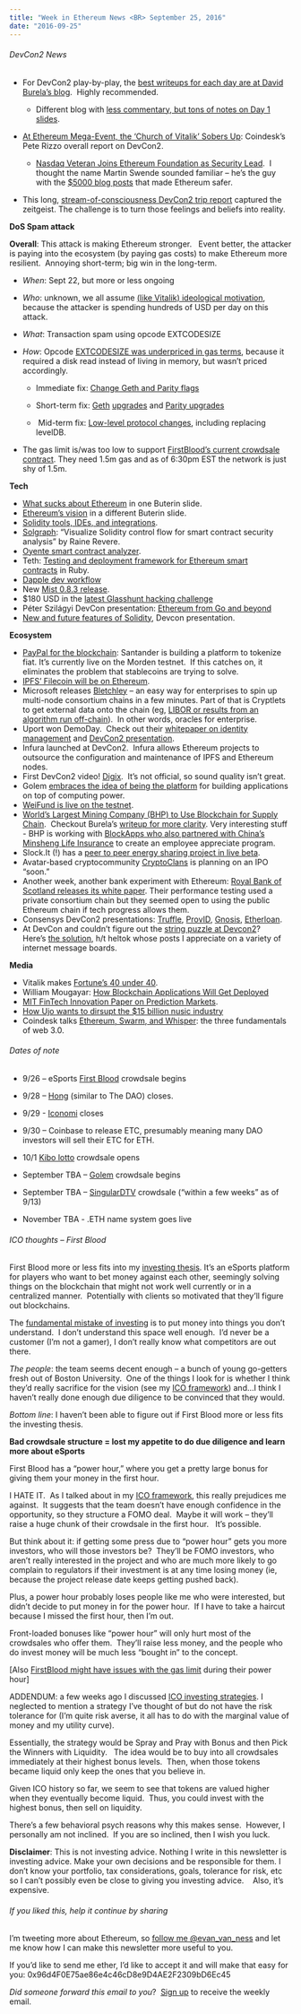 ```yaml
---
title: "Week in Ethereum News <BR> September 25, 2016"
date: "2016-09-25"
---
```


###### DevCon2 News  

- For DevCon2 play-by-play, the [best writeups for each day are at David Burela’s blog](https://t.umblr.com/redirect?z=https%3A%2F%2Fdavidburela.wordpress.com%2F&t=OTRiNzQ3YzI1YjgwYWFlMDkxODI1NThhZTg1OGQ4NTkxYzhlNTBlNSxzUDBLZjNYUA%3D%3D&b=t%3AQ8svKXOQOFn4j1wJ-IeWRA&p=https%3A%2F%2Fwww.weekinethereum.com%2Fpost%2F155178244818%2Fseptember-25-2016&m=0).  Highly recommended.
    - Different blog with [less commentary, but tons of notes on Day 1 slides](https://t.umblr.com/redirect?z=https%3A%2F%2Fgithub.com%2Fkidwai%2Fdiary%2Fblob%2Fmaster%2Fdevcon-2%2FREADME.md&t=ZmUyZDgxZjY0NzhjN2Q5N2Y4MWQyZGU2Yjc2MGZmOWRjMDFkNzU1OCxzUDBLZjNYUA%3D%3D&b=t%3AQ8svKXOQOFn4j1wJ-IeWRA&p=https%3A%2F%2Fwww.weekinethereum.com%2Fpost%2F155178244818%2Fseptember-25-2016&m=0).  
        
- [At Ethereum Mega-Event, the ‘Church of Vitalik’ Sobers Up](https://t.umblr.com/redirect?z=http%3A%2F%2Fwww.coindesk.com%2Fethereum-mega-event-church-vitalik-sobers%2F&t=NTdmMzg2MTg3OTkxNWMyMmE3NTNhM2Y5MTUzNDI0ZTMwNTQyYmNiNyxzUDBLZjNYUA%3D%3D&b=t%3AQ8svKXOQOFn4j1wJ-IeWRA&p=https%3A%2F%2Fwww.weekinethereum.com%2Fpost%2F155178244818%2Fseptember-25-2016&m=0): Coindesk’s Pete Rizzo overall report on DevCon2.
    - [Nasdaq Veteran Joins Ethereum Foundation as Security Lead](https://t.umblr.com/redirect?z=http%3A%2F%2Fwww.coindesk.com%2Fnasdaq-veteran-ethereum-foundation-security-lead%2F&t=NTBkODAwNzhkYjg5ZGI5M2VmNjg5NmU3ZmM2MDkwMmY2YjVmNDZlMCxzUDBLZjNYUA%3D%3D&b=t%3AQ8svKXOQOFn4j1wJ-IeWRA&p=https%3A%2F%2Fwww.weekinethereum.com%2Fpost%2F155178244818%2Fseptember-25-2016&m=0).  I thought the name Martin Swende sounded familiar – he’s the guy with the [$5000 blog posts](https://t.umblr.com/redirect?z=http%3A%2F%2Fmartin.swende.se%2Fblog%2FEthereum_quirks_and_vulns.html&t=ZWMyYjQwYjFiMjk1ODg2M2I4YzI4ZmIyNmVlYTczYTU2MjIwOTI2MSxzUDBLZjNYUA%3D%3D&b=t%3AQ8svKXOQOFn4j1wJ-IeWRA&p=https%3A%2F%2Fwww.weekinethereum.com%2Fpost%2F155178244818%2Fseptember-25-2016&m=0) that made Ethereum safer.  
        
- This long, [stream-of-consciousness DevCon2 trip report](https://t.umblr.com/redirect?z=https%3A%2F%2Fmedium.com%2F%40alwaysbcoding%2Fthe-insanity-and-brilliance-at-ethereums-developer-conference-baa89880d1ce%23.k0cdt6m4h&t=ZTg4M2IyMDQxOGU0NWU4ZjhlNTUzYTQyZGM5YTgzOGVlNjVjNjczYyxzUDBLZjNYUA%3D%3D&b=t%3AQ8svKXOQOFn4j1wJ-IeWRA&p=https%3A%2F%2Fwww.weekinethereum.com%2Fpost%2F155178244818%2Fseptember-25-2016&m=0) captured the zeitgeist. The challenge is to turn those feelings and beliefs into reality.

**DoS Spam attack**

**Overall**: This attack is making Ethereum stronger.   Event better, the attacker is paying into the ecosystem (by paying gas costs) to make Ethereum more resilient.  Annoying short-term; big win in the long-term.

- _When_: Sept 22, but more or less ongoing
- _Who_: unknown, we all assume [(like Vitalik) ideological motivation](https://t.umblr.com/redirect?z=https%3A%2F%2Fwww.reddit.com%2Fr%2Fethereum%2Fcomments%2F54a0mu%2Fquick_update_from_the_ground_re_transaction_spam%2Fd805o1s%3Fcontext%3D3&t=ZThhZDdiMGMxMjY0MTk4M2YxMzk1MGNiM2NjZGIwMDJhYzlkNzkyMCxzUDBLZjNYUA%3D%3D&b=t%3AQ8svKXOQOFn4j1wJ-IeWRA&p=https%3A%2F%2Fwww.weekinethereum.com%2Fpost%2F155178244818%2Fseptember-25-2016&m=0), because the attacker is spending hundreds of USD per day on this attack.
- _What_: Transaction spam using opcode EXTCODESIZE
- _How_: Opcode [EXTCODESIZE was underpriced in gas terms](https://t.umblr.com/redirect?z=https%3A%2F%2Fblog.ethereum.org%2F2016%2F09%2F22%2Ftransaction-spam-attack-next-steps%2F&t=MzViYjJjOGQ2M2NiMjUzMzRkODJhN2JjZmViNjAyNzgxM2Q5MTFiMyxzUDBLZjNYUA%3D%3D&b=t%3AQ8svKXOQOFn4j1wJ-IeWRA&p=https%3A%2F%2Fwww.weekinethereum.com%2Fpost%2F155178244818%2Fseptember-25-2016&m=0), because it required a disk read instead of living in memory, but wasn’t priced accordingly.
    - Immediate fix: [Change Geth and Parity flags](https://t.umblr.com/redirect?z=https%3A%2F%2Fblog.ethereum.org%2F2016%2F09%2F22%2Ftransaction-spam-attack-next-steps%2F&t=MzViYjJjOGQ2M2NiMjUzMzRkODJhN2JjZmViNjAyNzgxM2Q5MTFiMyxzUDBLZjNYUA%3D%3D&b=t%3AQ8svKXOQOFn4j1wJ-IeWRA&p=https%3A%2F%2Fwww.weekinethereum.com%2Fpost%2F155178244818%2Fseptember-25-2016&m=0)  
        
    - Short-term fix: [Geth](https://t.umblr.com/redirect?z=https%3A%2F%2Fgithub.com%2Fethereum%2Fgo-ethereum%2Fpull%2F3025&t=MjkxM2RhNjZkNGJiYzc5YzI3N2EzY2U3YjQzNGE3MzVkOTliNWQ2MCxzUDBLZjNYUA%3D%3D&b=t%3AQ8svKXOQOFn4j1wJ-IeWRA&p=https%3A%2F%2Fwww.weekinethereum.com%2Fpost%2F155178244818%2Fseptember-25-2016&m=0) [upgrades](https://t.umblr.com/redirect?z=https%3A%2F%2Fgithub.com%2Fethereum%2Fgo-ethereum%2Fpull%2F3028&t=NDNhOTBmOTZhNzY5OGJmN2YyZGEzOTc2YjdmYjQxMzBjMDBjMzk3MyxzUDBLZjNYUA%3D%3D&b=t%3AQ8svKXOQOFn4j1wJ-IeWRA&p=https%3A%2F%2Fwww.weekinethereum.com%2Fpost%2F155178244818%2Fseptember-25-2016&m=0) and [Parity upgrades](https://t.umblr.com/redirect?z=https%3A%2F%2Fgithub.com%2Fethcore%2Fparity%2Fpulls&t=MjJhMjBiYzExNWE2YjI1MzFlMWNhNjRhZWFhZTU4MzJiZmRmMDA4NyxzUDBLZjNYUA%3D%3D&b=t%3AQ8svKXOQOFn4j1wJ-IeWRA&p=https%3A%2F%2Fwww.weekinethereum.com%2Fpost%2F155178244818%2Fseptember-25-2016&m=0)  
        
    -  Mid-term fix: [Low-level protocol changes](https://t.umblr.com/redirect?z=https%3A%2F%2Fgithub.com%2Fethereum%2FEIPs%2Fissues%2F150&t=MDZkZmQwOTkyZWQ2M2FkYjRmYjc1ZTY4ZmE0NDUwOGQ1NWE2MmQ1MSxzUDBLZjNYUA%3D%3D&b=t%3AQ8svKXOQOFn4j1wJ-IeWRA&p=https%3A%2F%2Fwww.weekinethereum.com%2Fpost%2F155178244818%2Fseptember-25-2016&m=0), including replacing levelDB.  
        
- The gas limit is/was too low to support [FirstBlood’s current crowdsale contract](https://t.umblr.com/redirect?z=https%3A%2F%2Fwww.reddit.com%2Fr%2Fethereum%2Fcomments%2F549p5a%2Fthe_network_gas_limit_is_currently_too_low_to%2F&t=MzVmYWE2MGYyM2UxMzU3OGQ5MmNjNjBiYTY0MTQ1ZGViODkyZjIyZSxzUDBLZjNYUA%3D%3D&b=t%3AQ8svKXOQOFn4j1wJ-IeWRA&p=https%3A%2F%2Fwww.weekinethereum.com%2Fpost%2F155178244818%2Fseptember-25-2016&m=0). They need 1.5m gas and as of 6:30pm EST the network is just shy of 1.5m.

**Tech**

- [What sucks about Ethereum](https://twitter.com/naddison/status/777953790905446401) in one Buterin slide.
- [Ethereum’s vision](https://twitter.com/BrenntL/status/777808160157556736) in a different Buterin slide.
- [Solidity tools, IDEs, and integrations](https://twitter.com/BrenntL/status/778134828613001216).
- [Solgraph](https://t.umblr.com/redirect?z=https%3A%2F%2Fgithub.com%2Fraineorshine%2Fsolgraph&t=MmQzYzdiZjBjNmViNzEyYmYzYWZkZWU3YzgzODFjZGM5ODBlM2JhZSxzUDBLZjNYUA%3D%3D&b=t%3AQ8svKXOQOFn4j1wJ-IeWRA&p=https%3A%2F%2Fwww.weekinethereum.com%2Fpost%2F155178244818%2Fseptember-25-2016&m=0): “Visualize Solidity control flow for smart contract security analysis” by Raine Revere.
- [Oyente smart contract analyzer](https://t.umblr.com/redirect?z=https%3A%2F%2Fgithub.com%2Fethereum%2Foyente&t=MWUxNmMzNDFiOGRmMjBmYTRjNGEzMTVjYjgxZmZmZjgzM2E2ZDczMSxzUDBLZjNYUA%3D%3D&b=t%3AQ8svKXOQOFn4j1wJ-IeWRA&p=https%3A%2F%2Fwww.weekinethereum.com%2Fpost%2F155178244818%2Fseptember-25-2016&m=0).
- Teth: [Testing and deployment framework for Ethereum smart contracts](https://t.umblr.com/redirect?z=https%3A%2F%2Fgithub.com%2Fcryptape%2Fteth&t=YTQ3YjRjNGI2YTkyN2U0YzdlMzk2OTlmMDJjNGJmYjRjOTI4NmU1YyxzUDBLZjNYUA%3D%3D&b=t%3AQ8svKXOQOFn4j1wJ-IeWRA&p=https%3A%2F%2Fwww.weekinethereum.com%2Fpost%2F155178244818%2Fseptember-25-2016&m=0) in Ruby.
- [Dapple dev workflow](https://t.umblr.com/redirect?z=https%3A%2F%2Fgithub.com%2Fnexusdev%2Fdapple&t=MWJiYjI2NzAyMTBmZDhjMGNlZDg0NWIwM2I1M2Q2ZGMyODNkYmQ2MyxzUDBLZjNYUA%3D%3D&b=t%3AQ8svKXOQOFn4j1wJ-IeWRA&p=https%3A%2F%2Fwww.weekinethereum.com%2Fpost%2F155178244818%2Fseptember-25-2016&m=0)
- New [Mist 0.8.3 release](https://t.umblr.com/redirect?z=https%3A%2F%2Fgithub.com%2Fethereum%2Fmist%2Freleases%2Ftag%2F0.8.3&t=NjM0NTg3NTM3ZWI1MDBlYWE4ZWYxMmFiYWZmOTY5ZmVhMGYyOGQ2NyxzUDBLZjNYUA%3D%3D&b=t%3AQ8svKXOQOFn4j1wJ-IeWRA&p=https%3A%2F%2Fwww.weekinethereum.com%2Fpost%2F155178244818%2Fseptember-25-2016&m=0).
- $180 USD in the [latest Glasshunt hacking challenge](https://t.umblr.com/redirect?z=http%3A%2F%2Fchallenges.glasshunt.co%2Fchallenges%2F10&t=MjNmMzMwNzQ0NjIyYmM3MDcyNzc1ZjBhMTdjMjkwZTUzODk5OGMwMyxzUDBLZjNYUA%3D%3D&b=t%3AQ8svKXOQOFn4j1wJ-IeWRA&p=https%3A%2F%2Fwww.weekinethereum.com%2Fpost%2F155178244818%2Fseptember-25-2016&m=0)
- Péter Szilágyi DevCon presentation: [Ethereum from Go and beyond](https://t.umblr.com/redirect?z=https%3A%2F%2Fethereum.karalabe.com%2Ftalks%2F2016-devcon.html&t=MWM2MWZhMjBhZmE3OTczMTBmMjY0ZWY2ZDJjYjhjOTk5YTFiZjdkOCxzUDBLZjNYUA%3D%3D&b=t%3AQ8svKXOQOFn4j1wJ-IeWRA&p=https%3A%2F%2Fwww.weekinethereum.com%2Fpost%2F155178244818%2Fseptember-25-2016&m=0)
- [New and future features of Solidity](https://t.umblr.com/redirect?z=http%3A%2F%2Fchriseth.github.io%2Fnotes%2Ftalks%2Fsolidity_update_devcon2%2F%23%2F&t=MmEyNWU4ZTc5ZGJlNmZlYjUxZjE5MzFjOWFlM2I0ZjIwNDM3NTVhNCxzUDBLZjNYUA%3D%3D&b=t%3AQ8svKXOQOFn4j1wJ-IeWRA&p=https%3A%2F%2Fwww.weekinethereum.com%2Fpost%2F155178244818%2Fseptember-25-2016&m=0), Devcon presentation.

**Ecosystem**

- [PayPal for the blockchain](https://t.umblr.com/redirect?z=http%3A%2F%2Fwww.coindesk.com%2Fsantander-vies-become-first-bank-issue-digital-cash-blockchain%2F&t=YTJiMWVhMDExOTc3Yjc3YWM4ZGM3MDFhNzYxNTg1NjQ5MjAxMjBiZSxzUDBLZjNYUA%3D%3D&b=t%3AQ8svKXOQOFn4j1wJ-IeWRA&p=https%3A%2F%2Fwww.weekinethereum.com%2Fpost%2F155178244818%2Fseptember-25-2016&m=0): Santander is building a platform to tokenize fiat. It’s currently live on the Morden testnet.  If this catches on, it eliminates the problem that stablecoins are trying to solve.
- [IPFS’ Filecoin will be on Ethereum](https://t.umblr.com/redirect?z=https%3A%2F%2Fwww.reddit.com%2Fr%2Fethereum%2Fcomments%2F53rdjx%2Fipfs_filecoin_to_be_built_on_ethereum%2F&t=NzIwMzViNWEzZjFkMDBhNDQxODExMzgxNzhhMjcyOWNmZTExMGMzYixzUDBLZjNYUA%3D%3D&b=t%3AQ8svKXOQOFn4j1wJ-IeWRA&p=https%3A%2F%2Fwww.weekinethereum.com%2Fpost%2F155178244818%2Fseptember-25-2016&m=0).
- Microsoft releases [Bletchley](https://t.umblr.com/redirect?z=https%3A%2F%2Fazure.microsoft.com%2Fen-us%2Fblog%2Fcryptletsdd%2F&t=NWQ2MmM1NTZlNDIyMzg2MzM2NzgwMmQ0MjU0NDM0YmQ4MDYxZmZkYSxzUDBLZjNYUA%3D%3D&b=t%3AQ8svKXOQOFn4j1wJ-IeWRA&p=https%3A%2F%2Fwww.weekinethereum.com%2Fpost%2F155178244818%2Fseptember-25-2016&m=0) – an easy way for enterprises to spin up multi-node consortium chains in a few minutes. Part of that is Cryptlets to get external data onto the chain (eg, [LIBOR or results from an algorithm run off-chain](https://t.umblr.com/redirect?z=https%3A%2F%2Fgithub.com%2FAzure%2Fazure-blockchain-projects%2Fblob%2Fmaster%2Fbletchley%2FCryptletsDeepDive.md&t=MGNkYmM4MmVmOWM4YzE4YmVjMzY5Y2QxNmZlNGNmYzgwOTdhNDU2YSxzUDBLZjNYUA%3D%3D&b=t%3AQ8svKXOQOFn4j1wJ-IeWRA&p=https%3A%2F%2Fwww.weekinethereum.com%2Fpost%2F155178244818%2Fseptember-25-2016&m=0)).  In other words, oracles for enterprise.
- Uport won DemoDay.  Check out their [whitepaper on identity management](https://t.umblr.com/redirect?z=https%3A%2F%2Fuport.me%2Flibrary%2Fpdf%2Fwhitepaper.pdf&t=YjJmMWUwNDIwMmUzNTE2YTYwOGE3NmViYjAwNWQ1ZDNkOTczNmVjNCxzUDBLZjNYUA%3D%3D&b=t%3AQ8svKXOQOFn4j1wJ-IeWRA&p=https%3A%2F%2Fwww.weekinethereum.com%2Fpost%2F155178244818%2Fseptember-25-2016&m=0) and [DevCon2 presentation](https://t.umblr.com/redirect?z=https%3A%2F%2Fconsensys.net%2Fstatic%2Fdevcon2%2Fuport%2Fuport_devcon2.pdf&t=MDYzZjhmZWRjNDlhYWFkZmM1ZTEzNDJlZTY3ODI3MWRjMzEzY2UxYixzUDBLZjNYUA%3D%3D&b=t%3AQ8svKXOQOFn4j1wJ-IeWRA&p=https%3A%2F%2Fwww.weekinethereum.com%2Fpost%2F155178244818%2Fseptember-25-2016&m=0).
- Infura launched at DevCon2.  Infura allows Ethereum projects to outsource the configuration and maintenance of IPFS and Ethereum nodes.
- First DevCon2 video! [Digix](https://t.umblr.com/redirect?z=https%3A%2F%2Fwww.youtube.com%2Fwatch%3Fv%3DvoGJDBygNgY&t=MjdiOTUxMGExMTVkYTVhYWE2MjNhNTAxODg0ODlhNDMzODJjNDdkZSxzUDBLZjNYUA%3D%3D&b=t%3AQ8svKXOQOFn4j1wJ-IeWRA&p=https%3A%2F%2Fwww.weekinethereum.com%2Fpost%2F155178244818%2Fseptember-25-2016&m=0).  It’s not official, so sound quality isn’t great.
- Golem [embraces the idea of being the platform](https://t.umblr.com/redirect?z=https%3A%2F%2Fblog.golemproject.net%2Fhow-golem-will-work-for-developers-f97b31221d99&t=M2ViODFhNGQ4NWI3YzZkNjg5ZWMxYjZjM2IyMGUyZDJkNjQxMTFkMCxzUDBLZjNYUA%3D%3D&b=t%3AQ8svKXOQOFn4j1wJ-IeWRA&p=https%3A%2F%2Fwww.weekinethereum.com%2Fpost%2F155178244818%2Fseptember-25-2016&m=0) for building applications on top of computing power.
- [WeiFund is live on the testnet](https://t.umblr.com/redirect?z=https%3A%2F%2Fdavidburela.wordpress.com%2F2016%2F09%2F22%2Fdevcon2-report-day-3-final-day%2F&t=MGFkZjhmYzY5NDU1MDVkOGVlOGQ5ODkyYzczYjVhODY1ZWEzZTE3NyxzUDBLZjNYUA%3D%3D&b=t%3AQ8svKXOQOFn4j1wJ-IeWRA&p=https%3A%2F%2Fwww.weekinethereum.com%2Fpost%2F155178244818%2Fseptember-25-2016&m=0).
- [World’s Largest Mining Company (BHP) to Use Blockchain for Supply Chain](https://t.umblr.com/redirect?z=http%3A%2F%2Fwww.coindesk.com%2Fbhp-billiton-blockchain-mining-company-supply-chain%2F&t=NTMyOTc2NDM4ZTA0MTYwY2Y5ZDhlMWVlMTg1ZWQ5ZmZmYTFlNmYyMSxzUDBLZjNYUA%3D%3D&b=t%3AQ8svKXOQOFn4j1wJ-IeWRA&p=https%3A%2F%2Fwww.weekinethereum.com%2Fpost%2F155178244818%2Fseptember-25-2016&m=0).  Checkout Burela’s [writeup for more clarity](https://t.umblr.com/redirect?z=https%3A%2F%2Fdavidburela.wordpress.com%2F2016%2F09%2F24%2Fblockchain-summit-report-day-1-enterprise-cloud%2F&t=MDgzYWQ5YzdmOTA3ZGU1OTdhOTBkMDQyNGQ3YmYzYWExM2VmZDVhMixzUDBLZjNYUA%3D%3D&b=t%3AQ8svKXOQOFn4j1wJ-IeWRA&p=https%3A%2F%2Fwww.weekinethereum.com%2Fpost%2F155178244818%2Fseptember-25-2016&m=0). Very interesting stuff - BHP is working with [BlockApps who also partnered with China’s Minsheng Life Insurance](https://t.umblr.com/redirect?z=https%3A%2F%2Fbitcoinmagazine.com%2Farticles%2Fblockapps-expands-ethereum-s-presence-in-china-announces-new-funding-and-key-partnerships-1474649431&t=ZmY4YWMwN2VkNzZkZmIwNzIxZWJiZTAyMzAxM2Q3ZTJkMDI4NDU4MyxzUDBLZjNYUA%3D%3D&b=t%3AQ8svKXOQOFn4j1wJ-IeWRA&p=https%3A%2F%2Fwww.weekinethereum.com%2Fpost%2F155178244818%2Fseptember-25-2016&m=0) to create an employee appreciate program.
- Slock.It (!) has a [peer to peer energy sharing project in live beta](https://t.umblr.com/redirect?z=https%3A%2F%2Fblog.slock.it%2Fblockchain-energy-p2p-sharing-project-share-charge-going-into-live-beta-ad4e069e79d%23.rsexj1aws&t=NWU4NGMyY2ExYjU1NGM5YmYyMWVlMmU1MzkwZDg3ZGMxZDZiNWJlMyxzUDBLZjNYUA%3D%3D&b=t%3AQ8svKXOQOFn4j1wJ-IeWRA&p=https%3A%2F%2Fwww.weekinethereum.com%2Fpost%2F155178244818%2Fseptember-25-2016&m=0).
- Avatar-based cryptocommunity [CryptoClans](https://t.umblr.com/redirect?z=https%3A%2F%2Fcryptoclans.com%2F&t=ZTZiNjNjZjJmNGRmMmVhZGUxMjM3NmZjMzIyNmE0OWM1Y2JiYzI0ZCxzUDBLZjNYUA%3D%3D&b=t%3AQ8svKXOQOFn4j1wJ-IeWRA&p=https%3A%2F%2Fwww.weekinethereum.com%2Fpost%2F155178244818%2Fseptember-25-2016&m=0) is planning on an IPO “soon.”
- Another week, another bank experiment with Ethereum: [Royal Bank of Scotland releases its white paper](https://t.umblr.com/redirect?z=https%3A%2F%2Femerald-platform.gitlab.io%2Fstatic%2FemeraldTechnicalPaper.pdf&t=ODA5NTVkNTIxNDdmMTk1NDRmMzYzZGQxZmI1ODQxYjk0NmEwYjdiZSxzUDBLZjNYUA%3D%3D&b=t%3AQ8svKXOQOFn4j1wJ-IeWRA&p=https%3A%2F%2Fwww.weekinethereum.com%2Fpost%2F155178244818%2Fseptember-25-2016&m=0). Their performance testing used a private consortium chain but they seemed open to using the public Ethereum chain if tech progress allows them.
- Consensys DevCon2 presentations: [Truffle](https://t.umblr.com/redirect?z=https%3A%2F%2Fconsensys.net%2Fstatic%2Fdevcon2%2Ftruffle%2FDevcon2Shanghai.pdf&t=YzlmODU1ODU2YjY2MDNjZTM2ZTU1NDQ4YzU0NWNiMDAwNTFkYTdkNyxzUDBLZjNYUA%3D%3D&b=t%3AQ8svKXOQOFn4j1wJ-IeWRA&p=https%3A%2F%2Fwww.weekinethereum.com%2Fpost%2F155178244818%2Fseptember-25-2016&m=0), [ProvID](https://t.umblr.com/redirect?z=https%3A%2F%2Fconsensys.net%2Fstatic%2Fdevcon2%2Fprovid%2Fprovid_devcon2_talk.pdf&t=YzgzYTI0MmZlNzhmZWEwMjQwMTA5MzExZWRhNjRjYjMyZmUyYmQzOCxzUDBLZjNYUA%3D%3D&b=t%3AQ8svKXOQOFn4j1wJ-IeWRA&p=https%3A%2F%2Fwww.weekinethereum.com%2Fpost%2F155178244818%2Fseptember-25-2016&m=0), [Gnosis](https://t.umblr.com/redirect?z=https%3A%2F%2Fconsensys.net%2Fstatic%2Fdevcon2%2Fgnosis%2FGnosis_Devcon2_Shanghai.pdf&t=M2I5YTljM2EwYWIzZTk3ODhjMDdjMmZkYThiNmIzZGE0ZDA3NGJmNixzUDBLZjNYUA%3D%3D&b=t%3AQ8svKXOQOFn4j1wJ-IeWRA&p=https%3A%2F%2Fwww.weekinethereum.com%2Fpost%2F155178244818%2Fseptember-25-2016&m=0), [Etherloan](https://t.umblr.com/redirect?z=https%3A%2F%2Fconsensys.net%2Fstatic%2Fdevcon2%2Fetherloan%2FEtherloan-Shanghai_demo_day.pdf&t=OWU5NTQ5YmI4ZjAwMTc1Y2M4YzYxODA4YTFlM2MyYjQzNTk5OWYzYyxzUDBLZjNYUA%3D%3D&b=t%3AQ8svKXOQOFn4j1wJ-IeWRA&p=https%3A%2F%2Fwww.weekinethereum.com%2Fpost%2F155178244818%2Fseptember-25-2016&m=0).
- At DevCon and couldn’t figure out the [string puzzle at Devcon2](https://t.umblr.com/redirect?z=https%3A%2F%2Fdavidburela.wordpress.com%2F2016%2F09%2F22%2Fdevcon2-report-day-3-final-day%2F&t=MGFkZjhmYzY5NDU1MDVkOGVlOGQ5ODkyYzczYjVhODY1ZWEzZTE3NyxzUDBLZjNYUA%3D%3D&b=t%3AQ8svKXOQOFn4j1wJ-IeWRA&p=https%3A%2F%2Fwww.weekinethereum.com%2Fpost%2F155178244818%2Fseptember-25-2016&m=0)? Here’s [the solution](https://t.umblr.com/redirect?z=https%3A%2F%2Fwww.youtube.com%2Fwatch%3Fv%3DpvdAu_fXPUg&t=Mzc4ZDgwNjc4ODliOGIzY2U4OWYwYThmZTIxZWVkNmEyZWZmYzdkNyxzUDBLZjNYUA%3D%3D&b=t%3AQ8svKXOQOFn4j1wJ-IeWRA&p=https%3A%2F%2Fwww.weekinethereum.com%2Fpost%2F155178244818%2Fseptember-25-2016&m=0), h/t heltok whose posts I appreciate on a variety of internet message boards.

**Media**

- Vitalik makes [Fortune’s 40 under 40](https://t.umblr.com/redirect?z=http%3A%2F%2Ffortune.com%2F40-under-40%2Fvitalik-buterin-31%2F&t=NjRiNmMxN2YzMGY3MzUxZDkxZmM2NmE3MDAyYzRmZjA5ZTAyNWJiYixzUDBLZjNYUA%3D%3D&b=t%3AQ8svKXOQOFn4j1wJ-IeWRA&p=https%3A%2F%2Fwww.weekinethereum.com%2Fpost%2F155178244818%2Fseptember-25-2016&m=0).
- William Mougayar: [How Blockchain Applications Will Get Deployed](https://t.umblr.com/redirect?z=http%3A%2F%2Fstartupmanagement.org%2F2016%2F09%2F19%2Fhow-blockchain-applications-will-get-deployed%2F&t=OWFkNTFiNzg1YmNkM2U0NzZhOTU5YzdkNzQ4NTA2NDBiMTM1Zjc3ZSxzUDBLZjNYUA%3D%3D&b=t%3AQ8svKXOQOFn4j1wJ-IeWRA&p=https%3A%2F%2Fwww.weekinethereum.com%2Fpost%2F155178244818%2Fseptember-25-2016&m=0)
- [MIT FinTech Innovation Paper on Prediction Markets](https://t.umblr.com/redirect?z=http%3A%2F%2Fcdn.resources.getsmarter.ac%2Fwp-content%2Fuploads%2F2016%2F06%2FMIT_Prediction_Markets.pdf&t=MzYzMTQwNzg0MzUzMWZkNWExMmI2NzI1NmYwZWY0MmYwZjEzOTkwZSxzUDBLZjNYUA%3D%3D&b=t%3AQ8svKXOQOFn4j1wJ-IeWRA&p=https%3A%2F%2Fwww.weekinethereum.com%2Fpost%2F155178244818%2Fseptember-25-2016&m=0).
- [How Ujo wants to dirsupt the $15 billion nusic industry](https://t.umblr.com/redirect?z=http%3A%2F%2Fwww.forbes.com%2Fsites%2Fjonathanchester%2F2016%2F09%2F16%2Fhow-blockchain-startups-are-disrupting-the-15-billion-music-industry&t=MDI3ZDUwYTNmNWRhMWZiOTMxNzZjM2EzOWYzYjRhOWRjMmY5YWUxNCxzUDBLZjNYUA%3D%3D&b=t%3AQ8svKXOQOFn4j1wJ-IeWRA&p=https%3A%2F%2Fwww.weekinethereum.com%2Fpost%2F155178244818%2Fseptember-25-2016&m=0)
- Coindesk talks [Ethereum, Swarm, and Whisper](https://t.umblr.com/redirect?z=http%3A%2F%2Fwww.coindesk.com%2Fethereums-holy-trinity-takes-shape-swarm-testnet-arrives%2F&t=N2IxMzhmNTg3MzRkMWJkZjEwNmFjNmI2ODhjYzRmNGJlN2Q1NzM3NSxzUDBLZjNYUA%3D%3D&b=t%3AQ8svKXOQOFn4j1wJ-IeWRA&p=https%3A%2F%2Fwww.weekinethereum.com%2Fpost%2F155178244818%2Fseptember-25-2016&m=0): the three fundamentals of web 3.0.

###### Dates of note

- 9/26 – eSports [First Blood](https://t.umblr.com/redirect?z=https%3A%2F%2Fsteemit.com%2Fcrowdsale%2F%40jasonmcz%2Ffirstblood-the-crowdsale-of-the-century&t=YzYxYjhhZWNlMWI5NjgzOTQ0N2ExZGMyOTRlZDAyODRkODlhYmU5NixzUDBLZjNYUA%3D%3D&b=t%3AQ8svKXOQOFn4j1wJ-IeWRA&p=https%3A%2F%2Fwww.weekinethereum.com%2Fpost%2F155178244818%2Fseptember-25-2016&m=0) crowdsale begins  
    
- 9/28 – [Hong](https://t.umblr.com/redirect?z=http%3A%2F%2Fhongcoin.org%2F&t=NjM0ZTJjMmM0MmMzOWM5Njc3M2QwMjc5YjEzYzRkOGZhNzY1OGFkOCxzUDBLZjNYUA%3D%3D&b=t%3AQ8svKXOQOFn4j1wJ-IeWRA&p=https%3A%2F%2Fwww.weekinethereum.com%2Fpost%2F155178244818%2Fseptember-25-2016&m=0) (similar to The DAO) closes.
- 9/29 - [Iconomi](https://t.umblr.com/redirect?z=https%3A%2F%2Fwww.iconomi.net%2F&t=ZDIwY2QzOTQzZTI3MWFiMWQxZWJkYWJjOWY0YzQ3YTAwMjdhZDMxMyxzUDBLZjNYUA%3D%3D&b=t%3AQ8svKXOQOFn4j1wJ-IeWRA&p=https%3A%2F%2Fwww.weekinethereum.com%2Fpost%2F155178244818%2Fseptember-25-2016&m=0) closes
- 9/30 – Coinbase to release ETC, presumably meaning many DAO investors will sell their ETC for ETH.
- 10/1 [Kibo lotto](https://t.umblr.com/redirect?z=http%3A%2F%2Fkiboplatform.net%2Fen%2Flanding.html&t=OTNlMmE1ZmMyNjJlYTQ2NmI5OTA1MTBjOWQ1Mjc0YTEyN2I0MzA3YyxzUDBLZjNYUA%3D%3D&b=t%3AQ8svKXOQOFn4j1wJ-IeWRA&p=https%3A%2F%2Fwww.weekinethereum.com%2Fpost%2F155178244818%2Fseptember-25-2016&m=0) crowdsale opens
- September TBA – [Golem](https://t.umblr.com/redirect?z=http%3A%2F%2Fwww.golemproject.net%2F&t=ZGY2ZDUzY2NiYzc2NDIyYTQxZjA5Yjg2MWJjYzU5ODliNTM4N2I2ZixzUDBLZjNYUA%3D%3D&b=t%3AQ8svKXOQOFn4j1wJ-IeWRA&p=https%3A%2F%2Fwww.weekinethereum.com%2Fpost%2F155178244818%2Fseptember-25-2016&m=0) crowdsale begins
- September TBA – [SingularDTV](https://t.umblr.com/redirect?z=https%3A%2F%2Fsingulardtv.com%2Fsign-up&t=YzI4MzU1Y2QxYThiMzMzOGFmNTA0YjExNTUxOGIxY2RiMzkwYWUwNixzUDBLZjNYUA%3D%3D&b=t%3AQ8svKXOQOFn4j1wJ-IeWRA&p=https%3A%2F%2Fwww.weekinethereum.com%2Fpost%2F155178244818%2Fseptember-25-2016&m=0) crowdsale (“within a few weeks” as of 9/13)
- November TBA - .ETH name system goes live

###### ICO thoughts – First Blood

First Blood more or less fits into my [investing thesis](https://t.umblr.com/redirect?z=http%3A%2F%2Fwww.evanvanness.com%2Fpost%2F150000659151%2Fwhats-happening-in-ethereum-issue-2-82816&t=MjU2ODY2OGU3MzY1MDM2YjUyMmRjNmUwNWQ2ODUxZDNhZjAzYzg2OCxzUDBLZjNYUA%3D%3D&b=t%3AQ8svKXOQOFn4j1wJ-IeWRA&p=https%3A%2F%2Fwww.weekinethereum.com%2Fpost%2F155178244818%2Fseptember-25-2016&m=0). It’s an eSports platform for players who want to bet money against each other, seemingly solving things on the blockchain that might not work well currently or in a centralized manner.  Potentially with clients so motivated that they’ll figure out blockchains.

The [fundamental mistake of investing](https://t.umblr.com/redirect?z=http%3A%2F%2Fwww.evanvanness.com%2Fpost%2F150900730446%2Fwhats-happening-in-ethereum-issue-3&t=YWZiNTg3YmMwYzJlY2FhYjMyOTA3N2RkYTZjOTAwZTQ4YjA0OWJmNCxzUDBLZjNYUA%3D%3D&b=t%3AQ8svKXOQOFn4j1wJ-IeWRA&p=https%3A%2F%2Fwww.weekinethereum.com%2Fpost%2F155178244818%2Fseptember-25-2016&m=0) is to put money into things you don’t understand.  I don’t understand this space well enough.  I’d never be a customer (I’m not a gamer), I don’t really know what competitors are out there.

_The people_: the team seems decent enough – a bunch of young go-getters fresh out of Boston University.  One of the things I look for is whether I think they’d really sacrifice for the vision (see my [ICO framework](https://t.umblr.com/redirect?z=http%3A%2F%2Fwww.evanvanness.com%2Fpost%2F150900601406%2Fwhats-happening-in-ethereum&t=MWY0YWE1ZGJiOWYwNjIwNzY1OWE5MWFjZjNmNzU0ZTQzNWU3OWYzYixzUDBLZjNYUA%3D%3D&b=t%3AQ8svKXOQOFn4j1wJ-IeWRA&p=https%3A%2F%2Fwww.weekinethereum.com%2Fpost%2F155178244818%2Fseptember-25-2016&m=0)) and…I think I haven’t really done enough due diligence to be convinced that they would.

_Bottom line_: I haven’t been able to figure out if First Blood more or less fits the investing thesis.

**Bad crowdsale structure = lost my appetite to do due diligence and learn more about eSports**

First Blood has a “power hour,” where you get a pretty large bonus for giving them your money in the first hour.

I HATE IT.  As I talked about in my [ICO framework](https://t.umblr.com/redirect?z=http%3A%2F%2Fwww.evanvanness.com%2Fpost%2F150900601406%2Fwhats-happening-in-ethereum&t=MWY0YWE1ZGJiOWYwNjIwNzY1OWE5MWFjZjNmNzU0ZTQzNWU3OWYzYixzUDBLZjNYUA%3D%3D&b=t%3AQ8svKXOQOFn4j1wJ-IeWRA&p=https%3A%2F%2Fwww.weekinethereum.com%2Fpost%2F155178244818%2Fseptember-25-2016&m=0), this really prejudices me against.  It suggests that the team doesn’t have enough confidence in the opportunity, so they structure a FOMO deal.  Maybe it will work – they’ll raise a huge chunk of their crowdsale in the first hour.   It’s possible.

But think about it: if getting some press due to “power hour” gets you more investors, who will those investors be?  They’ll be FOMO investors, who aren’t really interested in the project and who are much more likely to go complain to regulators if their investment is at any time losing money (ie, because the project release date keeps getting pushed back).

Plus, a power hour probably loses people like me who were interested, but didn’t decide to put money in for the power hour.  If I have to take a haircut because I missed the first hour, then I’m out.

Front-loaded bonuses like “power hour” will only hurt most of the crowdsales who offer them.  They’ll raise less money, and the people who do invest money will be much less “bought in” to the concept.

\[Also [FirstBlood might have issues with the gas limit](https://t.umblr.com/redirect?z=https%3A%2F%2Fwww.reddit.com%2Fr%2Fethereum%2Fcomments%2F549p5a%2Fthe_network_gas_limit_is_currently_too_low_to%2F&t=MzVmYWE2MGYyM2UxMzU3OGQ5MmNjNjBiYTY0MTQ1ZGViODkyZjIyZSxzUDBLZjNYUA%3D%3D&b=t%3AQ8svKXOQOFn4j1wJ-IeWRA&p=https%3A%2F%2Fwww.weekinethereum.com%2Fpost%2F155178244818%2Fseptember-25-2016&m=0) during their power hour\]

ADDENDUM: a few weeks ago I discussed [ICO investing strategies](https://t.umblr.com/redirect?z=http%3A%2F%2Fwww.evanvanness.com%2Fpost%2F150900730446%2Fwhats-happening-in-ethereum-issue-3&t=YWZiNTg3YmMwYzJlY2FhYjMyOTA3N2RkYTZjOTAwZTQ4YjA0OWJmNCxzUDBLZjNYUA%3D%3D&b=t%3AQ8svKXOQOFn4j1wJ-IeWRA&p=https%3A%2F%2Fwww.weekinethereum.com%2Fpost%2F155178244818%2Fseptember-25-2016&m=0). I neglected to mention a strategy I’ve thought of but do not have the risk tolerance for (I’m quite risk averse, it all has to do with the marginal value of money and my utility curve).

Essentially, the strategy would be Spray and Pray with Bonus and then Pick the Winners with Liquidity.   The idea would be to buy into all crowdsales immediately at their highest bonus levels.  Then, when those tokens became liquid only keep the ones that you believe in.

Given ICO history so far, we seem to see that tokens are valued higher when they eventually become liquid.  Thus, you could invest with the highest bonus, then sell on liquidity.

There’s a few behavioral psych reasons why this makes sense.  However, I personally am not inclined.  If you are so inclined, then I wish you luck.

**Disclaimer**: This is not investing advice. Nothing I write in this newsletter is investing advice. Make your own decisions and be responsible for them. I don’t know your portfolio, tax considerations, goals, tolerance for risk, etc so I can’t possibly even be close to giving you investing advice.    Also, it’s expensive.       

###### If you liked this, help it continue by sharing  

I’m tweeting more about Ethereum, so [follow me @evan\_van\_ness](https://twitter.com/evan_van_ness) and let me know how I can make this newsletter more useful to you.

If you’d like to send me ether, I’d like to accept it and will make that easy for you: 0x96d4F0E75ae86e4c46cD8e9D4AE2F2309bD6Ec45

_Did someone forward this email to you_?  [Sign up](https://t.umblr.com/redirect?z=http%3A%2F%2Feepurl.com%2FcbyJs5&t=YzRjMTU3MjRlZGE5MGRiZDJjMTE0ODg5ZWMwYWQ0ZGEwMGVhN2ZiNSxzUDBLZjNYUA%3D%3D&b=t%3AQ8svKXOQOFn4j1wJ-IeWRA&p=https%3A%2F%2Fwww.weekinethereum.com%2Fpost%2F155178244818%2Fseptember-25-2016&m=0) to receive the weekly email.
